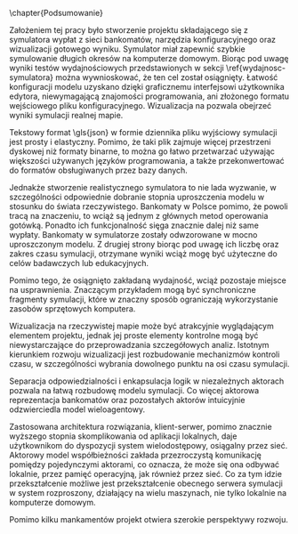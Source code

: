 \chapter{Podsumowanie}

Założeniem tej pracy było stworzenie projektu składającego się z symulatora wypłat z sieci bankomatów, narzędzia konfiguracyjnego oraz wizualizacji gotowego wyniku.
Symulator miał zapewnić szybkie symulowanie długich okresów na komputerze domowym. Biorąc pod uwagę wyniki testów wydajnościowych przedstawionych w sekcji \ref{wydajnosc-symulatora} można wywnioskować, że ten cel został osiągnięty. Łatwość konfiguracji modelu uzyskano dzięki graficznemu interfejsowi użytkownika edytora, niewymagającą znajomości programowania, ani złożonego formatu wejściowego pliku konfiguracyjnego. Wizualizacja na pozwala obejrzeć wyniki symulacji realnej mapie.

Tekstowy format \gls{json} w formie dziennika pliku wyjściowy symulacji jest prosty i elastyczny. Pomimo, że taki plik zajmuje więcej przestrzeni dyskowej niż formaty binarne, to można go łatwo przetwarzać używając większości używanych języków programowania, a także przekonwertować do formatów obsługiwanych przez bazy danych.

Jednakże stworzenie realistycznego symulatora to nie lada wyzwanie, w szczególności odpowiednie dobranie stopnia uproszczenia modelu w stosunku do świata rzeczywistego. Bankomaty w Polsce pomimo, że powoli tracą na znaczeniu, to wciąż są jednym z głównych metod operowania gotówką. Ponadto ich funkcjonalność sięga znacznie dalej niż same wypłaty.
Bankomaty w symulatorze zostały odwzorowane w mocno uproszczonym modelu. Z drugiej strony biorąc pod uwagę ich liczbę oraz zakres czasu symulacji, otrzymane wyniki wciąż mogę być użyteczne do celów badawczych lub edukacyjnych.

Pomimo tego, że osiągnięto zakładaną wydajność, wciąż pozostaje miejsce na usprawnienia. Znaczącym przykładem mogą być synchroniczne fragmenty symulacji, które w znaczny sposób ograniczają wykorzystanie zasobów sprzętowych komputera.

Wizualizacja na rzeczywistej mapie może być atrakcyjnie wyglądającym elementem projektu, jednak jej proste elementy kontrolne mogą być niewystarczające do przeprowadzania szczegółowych analiz. Istotnym kierunkiem rozwoju wizualizacji jest rozbudowanie mechanizmów kontroli czasu, w szczególności wybrania dowolnego punktu na osi czasu symulacji.

Separacja odpowiedzialności i enkapsulacja logik w niezależnych aktorach pozwala na łatwą rozbudowę modelu symulacji. Co więcej aktorowa reprezentacja bankomatów oraz pozostałych aktorów intuicyjnie odzwierciedla model wieloagentowy.

Zastosowana architektura rozwiązania, klient-serwer, pomimo znacznie wyższego stopnia skomplikowania od aplikacji lokalnych, daje użytkownikom do dyspozycji system wielodostępowy, osiągalny przez sieć. Aktorowy model współbieżności zakłada przezroczystą komunikację pomiędzy pojedynczymi aktorami, co oznacza, że może się ona odbywać lokalnie, przez pamięć operacyjną, jak również przez sieć. Co za tym idzie przekształcenie możliwe jest przekształcenie obecnego serwera symulacji w system rozproszony, działający na wielu maszynach, nie tylko lokalnie na komputerze domowym.

Pomimo kilku mankamentów projekt otwiera szerokie perspektywy rozwoju.